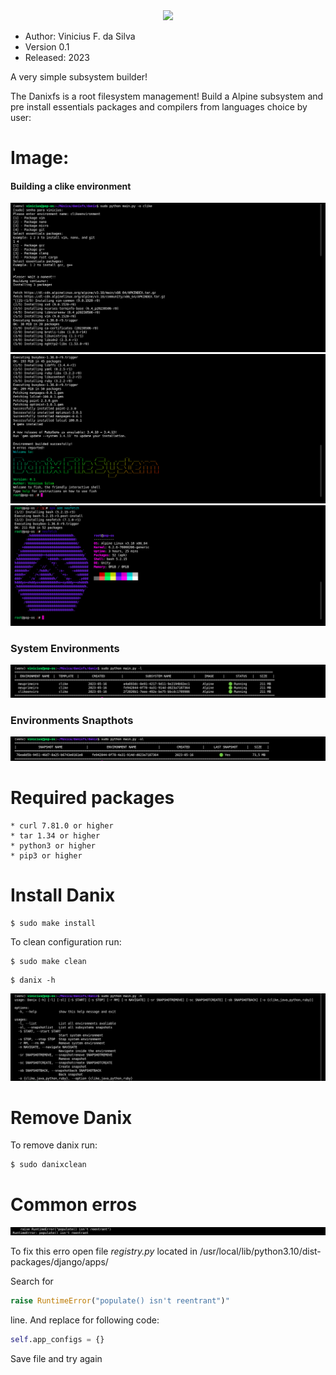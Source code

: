 <html>
<center><img src="https://silvavinicius.com.br/danixfs/logo.png" width="600" height="600"></center>
</html>

* Author: Vinicius F. da Silva
* Version 0.1
* Released: 2023

A very simple subsystem builder!

The Danixfs is a root filesystem management! Build a Alpine subsystem and pre install
essentials packages and compilers from languages choice by user: 
# Image:

#### Building a clike environment

![](./img/img_i.png)
![](./img/img_ii.png)
![](./img/img_iii.png)
### System Environments

![](./img/img_iv.png)
### Environments Snapthots

![](./img/img_v.png)


# Required packages

    * curl 7.81.0 or higher 
    * tar 1.34 or higher 
    * python3 or higher
    * pip3 or higher
# Install Danix

```shell 
$ sudo make install
```

To clean configuration run:

```shell
$ sudo make clean
```

```shell 
$ danix -h
```

![](./img/img_vi.png)

# Remove Danix

To remove danix run:
```shell
$ sudo danixclean
```
# Common erros

![](./img/img_vii.png)

To fix this erro open file *registry.py* located in /usr/local/lib/python3.10/dist-packages/django/apps/

Search for 

```python
raise RuntimeError("populate() isn't reentrant")" 
```

line. And replace for following code:

```python
self.app_configs = {}
```

Save file and try again
